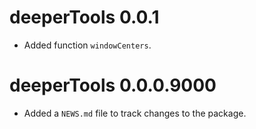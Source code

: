 # deeperTools 0.0.1

* Added function `windowCenters`.

# deeperTools 0.0.0.9000

* Added a `NEWS.md` file to track changes to the package.

